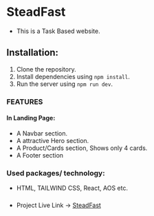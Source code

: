 # SteadFast

- This is a Task Based website.  

## Installation:
1. Clone the repository.
2. Install dependencies using `npm install`.
3. Run the server using `npm run dev`.  

### FEATURES  
#### In Landing Page:  
- A Navbar section.
- A attractive Hero section.
- A Product/Cards section, Shows only 4 cards.
- A Footer section

### Used packages/ technology:  
- HTML, TAILWIND CSS, React, AOS etc.

###  
- Project Live Link  -> [SteadFast]()  
